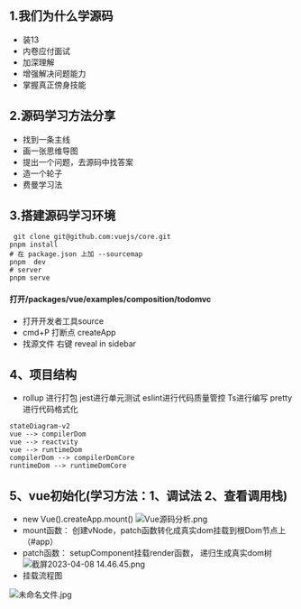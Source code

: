 ## 1.我们为什么学源码
- 装13
- 内卷应付面试
- 加深理解
- 增强解决问题能力
- 掌握真正傍身技能
## 2.源码学习方法分享
- 找到一条主线
- 画一张思维导图
- 提出一个问题，去源码中找答案
- 造一个轮子
- 费曼学习法
## 3.搭建源码学习环境
```shell
 git clone git@github.com:vuejs/core.git 
pnpm install
# 在 package.json 上加 --sourcemap
pnpm  dev
# server
pnpm serve
```
#### 打开/packages/vue/examples/composition/todomvc 
- 打开开发者工具source
- cmd+P  打断点 createApp
- 找源文件 右键 reveal in sidebar
## 4、项目结构
- rollup 进行打包  jest进行单元测试 eslint进行代码质量管控  Ts进行编写  pretty进行代码格式化

```mermaid
stateDiagram-v2
vue --> compilerDom
vue --> reactvity
vue --> runtimeDom
compilerDom --> compilerDomCore
runtimeDom --> runtimeDomCore
```

 ## 5、vue初始化(学习方法：1、调试法 2、查看调用栈)
 
 -  new Vue().createApp.mount()
 ![Vue源码分析.png](https://p1-juejin.byteimg.com/tos-cn-i-k3u1fbpfcp/2e2d5243498e4d7f897f3c136dad3332~tplv-k3u1fbpfcp-watermark.image?)
 - mount函数： 创建vNode，patch函数转化成真实dom挂载到根Dom节点上（#app）
 - patch函数： setupComponent挂载render函数， 递归生成真实dom树
 ![截屏2023-04-08 14.46.45.png](https://p9-juejin.byteimg.com/tos-cn-i-k3u1fbpfcp/34ce4ab008bf4517867d8797cd6e3291~tplv-k3u1fbpfcp-watermark.image?)
 - 挂载流程图
 
 ![未命名文件.jpg](https://p3-juejin.byteimg.com/tos-cn-i-k3u1fbpfcp/fbff7018449642f4b93ef2ad5332914d~tplv-k3u1fbpfcp-watermark.image?)
 
 
